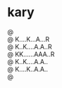 # kary

@ <br/>
@ K....K...A...R<br/>
@ K..K....A.A..R<br/>
@ KK......AAA..R<br/>
@ K..K....A.A..<br/>
@ K....K..A.A..<br/>
@ <br/>

<!--
@ ..........
@ K..K..A..R@   @ @
@ K.K..A.A.R @  @ @
@ KK...AAA.R@   @ @
@ K.K..A.A.@ @   @
@ K..K.A.A.@ @   @
@ .................
-->

